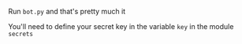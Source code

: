 Run `bot.py` and that's pretty much it

You'll need to define your secret key in the variable `key` in the module `secrets`